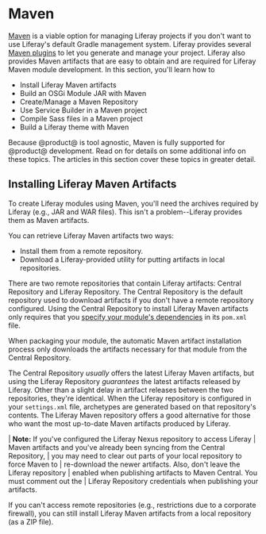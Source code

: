 # Maven

[Maven](https://maven.apache.org/) is a viable option for managing Liferay
projects if you don't want to use Liferay's default Gradle management system.
Liferay provides several
[Maven plugins](/developer/reference/-/knowledge_base/7-2/maven-plugins) to let you
generate and manage your project. Liferay also provides Maven artifacts that are
easy to obtain and are required for Liferay Maven module development. In this
section, you'll learn how to

- Install Liferay Maven artifacts
- Build an OSGi Module JAR with Maven
- Create/Manage a Maven Repository
- Use Service Builder in a Maven project
- Compile Sass files in a Maven project
- Build a Liferay theme with Maven

Because @product@ is tool agnostic, Maven is fully supported for @product@
development. Read on for details on some additional info on these topics. The
articles in this section cover these topics in greater detail.

## Installing Liferay Maven Artifacts

To create Liferay modules using Maven, you'll need the archives required by
Liferay (e.g., JAR and WAR files). This isn't a problem--Liferay provides
them as Maven artifacts. 

You can retrieve Liferay Maven artifacts two ways: 

- Install them from a remote repository. 
- Download a Liferay-provided utility for putting artifacts in local
  repositories. 

There are two remote repositories that contain Liferay artifacts: Central
Repository and Liferay Repository. The Central Repository is the default
repository used to download artifacts if you don't have a remote repository
configured. Using the Central Repository to install Liferay Maven artifacts only
requires that you 
[specify your module's dependencies](/developer/customization/-/knowledge_base/7-2/configuring-dependencies) 
in its `pom.xml` file. 

When packaging your module, the automatic Maven artifact installation process
only downloads the artifacts necessary for that module from the Central
Repository. 

The Central Repository *usually* offers the latest Liferay Maven artifacts, but
using the Liferay Repository *guarantees* the latest artifacts released by
Liferay. Other than a slight delay in artifact releases between the two
repositories, they're identical. When the Liferay repository is configured in
your `settings.xml` file, archetypes are generated based on that repository's
contents. The Liferay Maven repository offers a good alternative for those who
want the most up-to-date Maven artifacts produced by Liferay. 

| **Note:** If you've configured the Liferay Nexus repository to access Liferay
| Maven artifacts and you've already been syncing from the Central Repository,
| you may need to clear out parts of your local repository to force Maven to
| re-download the newer artifacts. Also, don't leave the Liferay repository
| enabled when publishing artifacts to Maven Central. You must comment out the
| Liferay Repository credentials when publishing your artifacts.

If you can't access remote repositories (e.g., restrictions due to a corporate
firewall), you can still install Liferay Maven artifacts from a local
repository (as a ZIP file).










